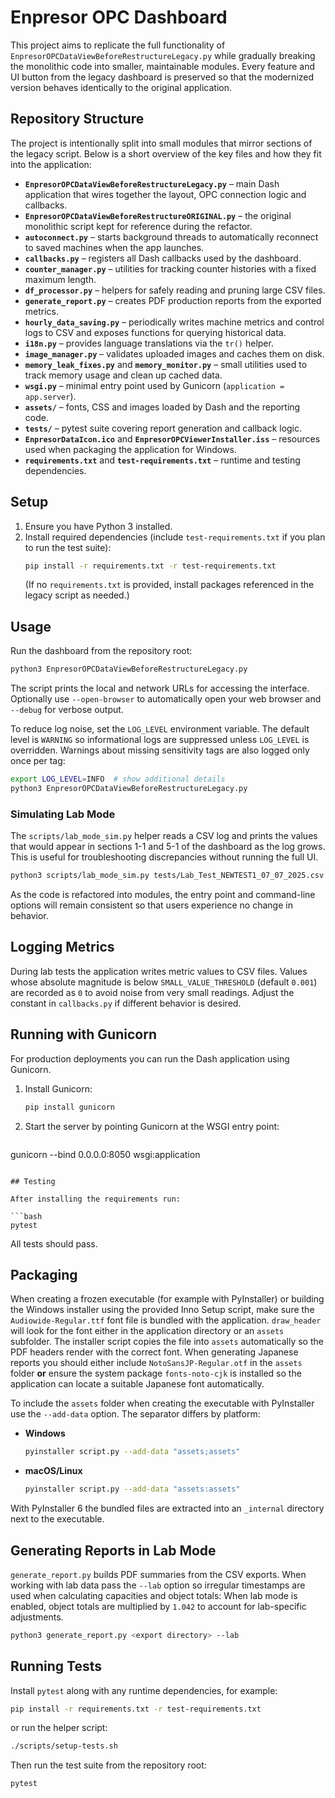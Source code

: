 
# Enpresor OPC Dashboard

This project aims to replicate the full functionality of `EnpresorOPCDataViewBeforeRestructureLegacy.py` while gradually breaking the monolithic code into smaller, maintainable modules. Every feature and UI button from the legacy dashboard is preserved so that the modernized version behaves identically to the original application.

## Repository Structure

The project is intentionally split into small modules that mirror sections of the
legacy script. Below is a short overview of the key files and how they fit into
the application:

- **`EnpresorOPCDataViewBeforeRestructureLegacy.py`** – main Dash application
  that wires together the layout, OPC connection logic and callbacks.
- **`EnpresorOPCDataViewBeforeRestructureORIGINAL.py`** – the original
  monolithic script kept for reference during the refactor.
- **`autoconnect.py`** – starts background threads to automatically reconnect to
  saved machines when the app launches.
- **`callbacks.py`** – registers all Dash callbacks used by the dashboard.
- **`counter_manager.py`** – utilities for tracking counter histories with a
  fixed maximum length.
- **`df_processor.py`** – helpers for safely reading and pruning large CSV
  files.
- **`generate_report.py`** – creates PDF production reports from the exported
  metrics.
- **`hourly_data_saving.py`** – periodically writes machine metrics and control
  logs to CSV and exposes functions for querying historical data.
- **`i18n.py`** – provides language translations via the `tr()` helper.
- **`image_manager.py`** – validates uploaded images and caches them on disk.
- **`memory_leak_fixes.py`** and **`memory_monitor.py`** – small utilities used
  to track memory usage and clean up cached data.
- **`wsgi.py`** – minimal entry point used by Gunicorn (`application = app.server`).
- **`assets/`** – fonts, CSS and images loaded by Dash and the reporting code.
- **`tests/`** – pytest suite covering report generation and callback logic.
- **`EnpresorDataIcon.ico`** and **`EnpresorOPCViewerInstaller.iss`** – resources
  used when packaging the application for Windows.
- **`requirements.txt`** and **`test-requirements.txt`** – runtime and testing
  dependencies.

## Setup
1. Ensure you have Python 3 installed.
2. Install required dependencies (include `test-requirements.txt` if you plan to run the test suite):
   ```bash
   pip install -r requirements.txt -r test-requirements.txt
   ```
   (If no `requirements.txt` is provided, install packages referenced in the legacy script as needed.)

## Usage
Run the dashboard from the repository root:
```bash
python3 EnpresorOPCDataViewBeforeRestructureLegacy.py
```
The script prints the local and network URLs for accessing the interface. Optionally use `--open-browser` to automatically open your web browser and `--debug` for verbose output.

To reduce log noise, set the `LOG_LEVEL` environment variable. The default level is `WARNING` so informational logs are suppressed unless `LOG_LEVEL` is overridden. Warnings about missing sensitivity tags are also logged only once per tag:


```bash
export LOG_LEVEL=INFO  # show additional details
python3 EnpresorOPCDataViewBeforeRestructureLegacy.py
```

### Simulating Lab Mode

The `scripts/lab_mode_sim.py` helper reads a CSV log and prints the values that
would appear in sections 1-1 and 5-1 of the dashboard as the log grows. This
is useful for troubleshooting discrepancies without running the full UI.

```bash
python3 scripts/lab_mode_sim.py tests/Lab_Test_NEWTEST1_07_07_2025.csv
```


As the code is refactored into modules, the entry point and command-line options will remain consistent so that users experience no change in behavior.

## Logging Metrics

During lab tests the application writes metric values to CSV files. Values whose
absolute magnitude is below `SMALL_VALUE_THRESHOLD` (default `0.001`) are
recorded as `0` to avoid noise from very small readings. Adjust the constant in
`callbacks.py` if different behavior is desired.

## Running with Gunicorn

For production deployments you can run the Dash application using Gunicorn.


1. Install Gunicorn:
   ```bash
   pip install gunicorn
   ```
2. Start the server by pointing Gunicorn at the WSGI entry point:
   ```bash
gunicorn --bind 0.0.0.0:8050 wsgi:application
```

## Testing

After installing the requirements run:

```bash
pytest
```

All tests should pass.

## Packaging

When creating a frozen executable (for example with PyInstaller) or building the
Windows installer using the provided Inno Setup script, make sure the
`Audiowide-Regular.ttf` font file is bundled with the application. `draw_header`
will look for the font either in the application directory or an `assets`
subfolder. The installer script copies the file into `assets` automatically so
the PDF headers render with the correct font. When generating Japanese
reports you should either include `NotoSansJP-Regular.otf` in the `assets`
folder **or** ensure the system package `fonts-noto-cjk` is installed so
the application can locate a suitable Japanese font automatically.

To include the `assets` folder when creating the executable with PyInstaller use
the `--add-data` option. The separator differs by platform:

- **Windows**
  ```bash
  pyinstaller script.py --add-data "assets;assets"
  ```
- **macOS/Linux**
  ```bash
  pyinstaller script.py --add-data "assets:assets"
  ```

With PyInstaller 6 the bundled files are extracted into an `_internal`
directory next to the executable.

## Generating Reports in Lab Mode

`generate_report.py` builds PDF summaries from the CSV exports. When working
with lab data pass the `--lab` option so irregular timestamps are used when
calculating capacities and object totals:
When lab mode is enabled, object totals are multiplied by `1.042` to account for lab-specific adjustments.

```bash
python3 generate_report.py <export directory> --lab
```

## Running Tests

Install `pytest` along with any runtime dependencies, for example:

```bash
pip install -r requirements.txt -r test-requirements.txt
```
or run the helper script:
```bash
./scripts/setup-tests.sh
```

Then run the test suite from the repository root:

```bash
pytest
```

